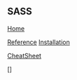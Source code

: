 ## SASS

[Home](../README.md) 

[Reference](https://sass-lang.com/guide)
[Installation](https://sass-lang.com/install)  

[CheatSheet](https://devhints.io/sass)

[]